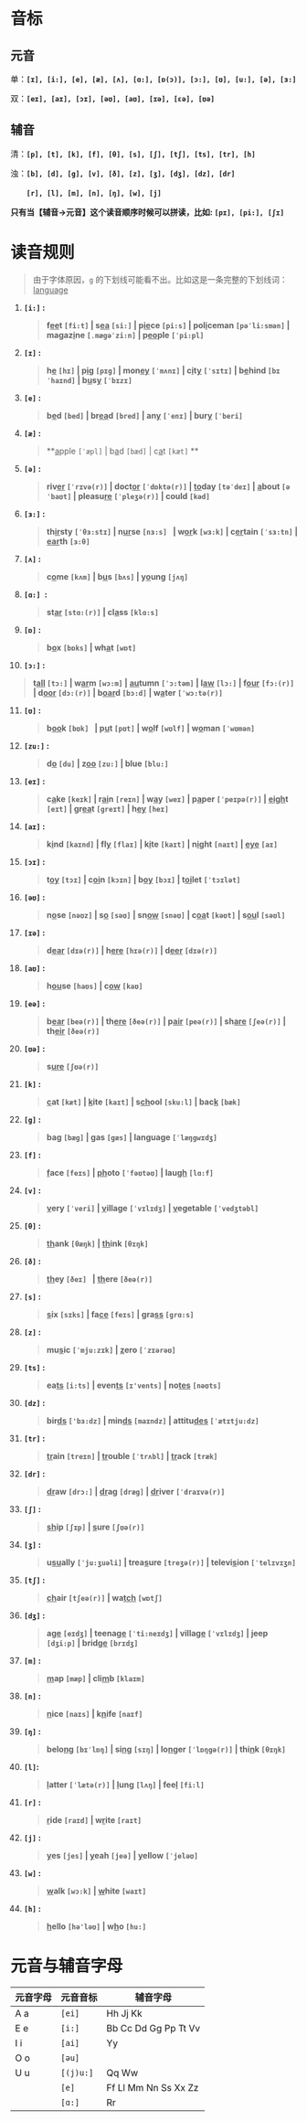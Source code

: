 # 音标



## 元音

单：**`[ɪ], [i:], [e], [æ], [ʌ], [ɑ:], [ɒ(ɔ)], [ɔ:], [ʊ], [u:], [ə], [ɜ:]`**

双：**`[eɪ], [aɪ], [ɔɪ], [əʊ], [aʊ], [ɪə], [εə], [ʊə]`**



## 辅音

清：**`[p], [t], [k], [f], [θ], [s], [ʃ], [tʃ], [ts], [tr], [h]`**

浊：**`[b], [d], [g], [v], [ð], [z], [ʒ], [dʒ], [dz], [dr]`**

　　**`[r], [l], [m], [n], [ŋ], [w], [j]`**



**只有当【辅音->元音】这个读音顺序时候可以拼读，比如: `[pɪ], [pi:], [ʃɪ]`**



# 读音规则

> 由于字体原因，`g` 的下划线可能看不出。比如这是一条完整的下划线词：<u>language</u>

1. **`[i:]` :**

   > **f<u>ee</u>t `[fi:t]` |  s<u>ea</u> `[si:]` |  p<u>ie</u>ce `[pi:s]` |  pol<u>i</u>ceman `[pəˈli:smən]` |  magaz<u>i</u>ne `[ˌmægəˈzi:n]` |  p<u>eo</u>ple `[ˈpi:pl]`**

2. **`[ɪ]` :**

   > **h<u>e</u> `[hɪ]` |  p<u>i</u>g `[pɪg]` | mon<u>ey</u> `[ˈmʌnɪ]` |  c<u>i</u>t<u>y</u> `[ˈsɪtɪ]` |  b<u>e</u>hind `[bɪˈhaɪnd]` |  b<u>u</u>s<u>y</u> `[ˈbɪzɪ] `**

3. **`[e]` :**

   > **b<u>e</u>d `[bed]` |  br<u>ea</u>d `[bred]` |  an<u>y</u> `[ˈenɪ]` |  bur<u>y</u> `[ˈberi]`**

4. **`[æ]` :**

   > **<u>a</u>pple `[ˈæpl]` |  b<u>a</u>d `[bæd]` |  c<u>a</u>t `[kæt]` **

5. **`[ə]` :**

   > **riv<u>er</u> `[ˈrɪvə(r)]` |  doct<u>or</u> `[ˈdɒktə(r)]` |  <u>to</u>day `[təˈdeɪ]` |  <u>a</u>bout `[əˈbaʊt]` |  pleasu<u>re</u> `[ˈpleʒə(r)]` |  could `[kəd]`**

6. **`[ɜ:]` :**

   > **th<u>ir</u>sty `[ˈθɜ:stɪ]` |   n<u>ur</u>se `[nɜ:s] ` |   w<u>or</u>k `[wɜ:k]` |  c<u>er</u>tain `[ˈsɜ:tn]` |  <u>ear</u>th `[ɜ:θ]`**

7. **`[ʌ]` :**

   > **c<u>o</u>me `[kʌm]` |  b<u>u</u>s `[bʌs]` |  y<u>o</u>ung `[jʌŋ]`**

8. **`[ɑ:] `:**

   > **st<u>ar</u> `[stɑ:(r)]` |  cl<u>a</u>ss `[klɑ:s]`**

9. **`[ɒ]` :**

   > **b<u>o</u>x `[bɒks]` |  wh<u>a</u>t `[wɒt]`**

10. **`[ɔ:]` :**

   > **t<u>all</u> `[tɔ:]` |  w<u>ar</u>m `[wɔ:m]` |  <u>au</u>tumn `[ˈɔ:təm]` |  l<u>aw</u> `[lɔ:]` |  f<u>our</u> `[fɔ:(r)]` |  d<u>oor</u> `[dɔ:(r)]` |  b<u>oar</u>d `[bɔ:d]` |  w<u>a</u>ter `[ˈwɔ:tə(r)]`**

11. **`[ʊ]` :**

    > **b<u>oo</u>k `[bʊk] ` |  p<u>u</u>t `[pʊt]` |  w<u>o</u>lf `[wʊlf]` |  w<u>o</u>man `[ˈwʊmən]`**

12. **`[zu:]` :**

    > **d<u>o</u> `[du]`  |  z<u>oo</u> `[zu:]` |  blue `[blu:]`**

13. **`[eɪ]` :**

    > **c<u>a</u>ke `[keɪk]` |  r<u>ai</u>n `[reɪn]` |  w<u>a</u>y `[weɪ]` |  p<u>a</u>per `[ˈpeɪpə(r)]` |  <u>eigh</u>t `[eɪt]` |  gr<u>ea</u>t `[greɪt]` |  h<u>ey</u> `[heɪ]`**

14. **`[aɪ]` :**

    > **k<u>i</u>nd `[kaɪnd]` |  fl<u>y</u> `[flaɪ]` |  k<u>i</u>te `[kaɪt]` |  n<u>i</u>ght `[naɪt]` |  <u>eye</u> `[aɪ]`**

15. **`[ɔɪ]` :**

    > **t<u>oy</u> `[tɔɪ]` |  c<u>oi</u>n `[kɔɪn]` |  b<u>oy</u> `[bɔɪ]` |  t<u>oi</u>let `[ˈtɔɪlət]`**

16. **`[əʊ]` :**

    > **n<u>o</u>se `[nəʊz]` |  s<u>o</u> `[səʊ]` |  sn<u>ow</u> `[snəʊ]` |  c<u>oa</u>t `[kəʊt]` |  s<u>ou</u>l `[səʊl]`**

17. **`[ɪə]` :**

    > **d<u>ear</u> `[dɪə(r)]` |  h<u>ere</u> `[hɪə(r)]` |  d<u>eer</u> `[dɪə(r)]`**

18. **`[aʊ]` :**

    > **h<u>ou</u>se `[haʊs]` |  c<u>ow</u> `[kaʊ]`**

19. **`[eə]` :**

    > **b<u>ear</u> `[beə(r)]` |  th<u>ere</u> `[ðeə(r)]` |  p<u>air</u> `[peə(r)]` |  sh<u>are</u> `[ʃeə(r)]` |  th<u>eir</u> `[ðeə(r)]`**

20. **`[ʊə]` :**

    > **s<u>ure</u> `[ʃʊə(r)]`**

21. **`[k]` :**

    > **<u>c</u>at `[kæt]` |  <u>k</u>ite `[kaɪt]` |  s<u>ch</u>ool `[sku:l]` |  bac<u>k</u> `[bæk]`**

22. **`[g]` :**

    > **ba<u>g</u> `[bæg]` |  <u>g</u>as `[gæs]` |  lan<u>g</u>uage `[ˈlæŋgwɪdʒ]`**

23. **`[f]` :**

    > **<u>f</u>ace `[feɪs]` |  <u>ph</u>oto `[ˈfəʊtəʊ]` |  lau<u>gh</u> `[lɑ:f]`**

24. **`[v]` :**

    > **<u>v</u>ery `[ˈveri]` |  <u>v</u>illage `[ˈvɪlɪdʒ]` |  <u>v</u>egetable `[ˈvedʒtəbl]`**

25. **`[θ]` :**

    > **<u>th</u>ank `[θæŋk]` |  <u>th</u>ink `[θɪŋk]`**

26. **`[ð]` :**

    > **<u>th</u>ey `[ðeɪ] ` | <u> th</u>ere `[ðeə(r)]`**

27. **`[s]` :**

    > **<u>s</u>ix `[sɪks]` |  fa<u>ce</u> `[feɪs]` |  gra<u>ss</u> `[grɑ:s]`**

28. **`[z]` :**

    > **mu<u>s</u>ic `[ˈmju:zɪk]` |  <u>z</u>ero `[ˈzɪərəʊ]`**

29. **`[ts]` :**

    > **ea<u>ts</u> `[i:ts]` |  even<u>ts</u> `[ɪ'vents]` |  no<u>tes</u> `[nəʊts]`**

30. **`[dz]` :**

    > **bir<u>ds</u> `['bɜ:dz]` |  min<u>ds</u> `[maɪndz]` |  attitu<u>des</u> `[ˈætɪtju:dz]`**

31. **`[tr]` :**

    > **<u>tr</u>ain `[treɪn]` |  <u>tr</u>ouble `[ˈtrʌbl]` |  <u>tr</u>ack `[træk]`**

32. **`[dr]` :**

    > **<u>dr</u>aw `[drɔ:]` |  <u>dr</u>ag `[dræg]` |  <u>dr</u>iver `[ˈdraɪvə(r)]`**

33. **`[ʃ]` :**

    > **<u>sh</u>ip `[ʃɪp]` |  <u>s</u>ure `[ʃʊə(r)]`**

34. **`[ʒ]` :**

    > **u<u>su</u>ally `[ˈju:ʒuəli]` |  trea<u>s</u>ure `[treʒə(r)]` |  televi<u>s</u>ion `[ˈtelɪvɪʒn]`**

35. **`[tʃ]` :**

    > **<u>ch</u>air `[tʃeə(r)]` |  wa<u>tch</u> `[wɒtʃ]`**

36. **`[dʒ]` :**

    > **a<u>ge</u> `[eɪdʒ]` |  teena<u>ge</u> `[ˈti:neɪdʒ]` |  villa<u>ge</u> `[ˈvɪlɪdʒ]` |  <u>j</u>eep `[dʒi:p]` |  brid<u>ge</u> `[brɪdʒ]`**

37. **`[m]` :**

    > **<u>m</u>ap `[mæp]` |  cli<u>m</u>b `[klaɪm]`**

38. **`[n]` :**

    > **<u>n</u>ice `[naɪs]` |  k<u>n</u>ife `[naɪf]`**

39. **`[ŋ]` :**

    > **belo<u>ng</u> `[bɪˈlɒŋ]` |  si<u>ng</u> `[sɪŋ]` |  lo<u>n</u>ger `[ˈlɒŋgə(r)]` |  thi<u>n</u>k `[θɪŋk]`**

40. **`[l]`:**

    > **<u>l</u>atter `[ˈlætə(r)]` |  <u>l</u>ung `[lʌŋ]` |  fee<u>l</u> `[fi:l]`**

41. **`[r]` :**

    > **<u>r</u>ide `[raɪd]` |  w<u>r</u>ite `[raɪt]`**

42. **`[j]` :**

    > **<u>y</u>es `[jes]` |  <u>y</u>eah `[jeə]` |  <u>y</u>ellow `[ˈjeləʊ]`**

43. **`[w]` :**

    > **<u>w</u>alk `[wɔ:k]` |  <u>w</u>hite `[waɪt]`**

44. **`[h]` :**

    > **<u>h</u>ello `[hə'ləʊ]` |  w<u>h</u>o `[hu:]`**





# 元音与辅音字母

| 元音字母 | 元音音标  | 辅音字母             |
| -------- | ------- | -------------------- |
| A a      | `[ei]`    | Hh Jj Kk             |
| E e      | `[i:]`    | Bb Cc Dd Gg Pp Tt Vv |
| I i      | `[ai]`    | Yy                   |
| O o      | `[əu]`    |                      |
| U u      | `[(j)u:]` | Qq Ww                |
|          | `[e]`     | Ff Ll Mm Nn Ss Xx Zz |
|          | `[ɑ:]`    | Rr                   |
